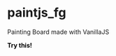 # paintjs_fg

Painting Board made with VanillaJS

<a href="https://sanholee.github.io/paintjs_fg/" style="text-decoration: none; color: black;"><strong>Try this!</strong></a>
